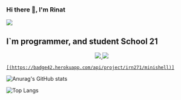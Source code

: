 ### Hi there :wave:, I'm Rinat
![](https://komarev.com/ghpvc/?username=irn271)
## I`m programmer, and student School 21

<p align="center">
  <a href="https://profile.intra.42.fr/">
    <img src="https://badge42.herokuapp.com/api/stats/hviva?darkmode=true"/>
    <img src="https://badge42.herokuapp.com/api/project/irn271/minishell"/>
    
    [(https://badge42.herokuapp.com/api/project/irn271/minishell)]
  </a>
</p>

<div>


![Anurag's GitHub stats](https://github-readme-stats.vercel.app/api?username=irn271)



![Top Langs](https://github-readme-stats.vercel.app/api/top-langs/?username=irn271&layout=compact&hide=Objective-C,Roff,Makefile&langs_count=6)


</div>
